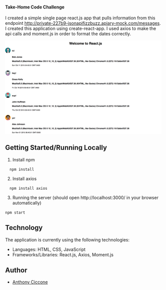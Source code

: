 #### Take-Home Code Challenge

I created a simple single page react.js app that pulls information from this endpoint  http://private-227b9-jsonapifizzbuzz.apiary-mock.com/messages.
I created this application using create-react-app. I used axios to make the api calls and moment.js in order to format the dates correctly.

![alt](public/image.png)

## Getting Started/Running Locally

1. Install npm
```shell
  npm install
```
2. Install axios
```shell
  npm install axios
```

3. Running the server (should open http://localhost:3000/ in your browser automatically)
```
npm start
```

## Technology

The application is currently using the following technologies:
* Languages: HTML, CSS, JavaScript
* Frameworks/Libraries: React.js, Axios, Moment.js

## Author
* [Anthony Ciccone](https://github.com/anticcone/)
